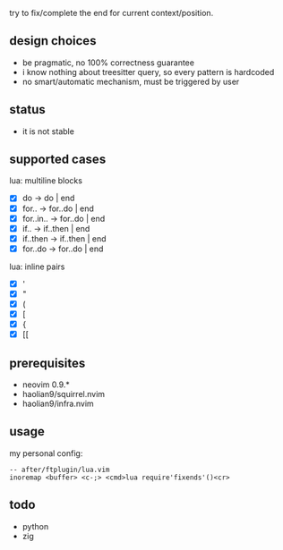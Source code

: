 try to fix/complete the end for current context/position.

## design choices
* be pragmatic, no 100% correctness guarantee
* i know nothing about treesitter query, so every pattern is hardcoded
* no smart/automatic mechanism, must be triggered by user

## status
* it is not stable

## supported cases

lua: multiline blocks
* [x] do           -> do | end
* [x] for..        -> for..do | end
* [x] for..in..    -> for..do | end
* [x] if..         -> if..then | end
* [x] if..then     -> if..then | end
* [x] for..do      -> for..do | end

lua: inline pairs
* [x] '
* [x] "
* [x] (
* [x] [
* [x] {
* [x] [[

## prerequisites
* neovim 0.9.*
* haolian9/squirrel.nvim
* haolian9/infra.nvim

## usage
my personal config:
```
-- after/ftplugin/lua.vim
inoremap <buffer> <c-;> <cmd>lua require'fixends'()<cr>
```

## todo
* python
* zig

